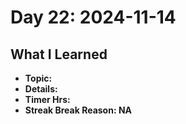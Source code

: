 # Day 22: 2024-11-14

## What I Learned
- **Topic:**
- **Details:**
- **Timer Hrs:**
- **Streak Break Reason: NA**